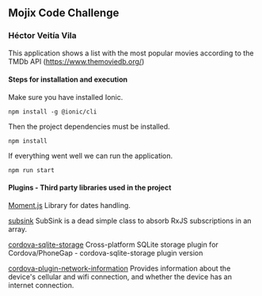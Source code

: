 ## Mojix Code Challenge 
### Héctor Veitía Vila 
This application shows a list with the most popular movies according to the TMDb API (https://www.themoviedb.org/)

#### Steps for installation and execution

Make sure you have installed Ionic.

```npm install -g @ionic/cli```


Then the project dependencies must be installed.
 
```npm install```


If everything went well we can run the application.

```npm run start```

#### Plugins - Third party libraries used in the project

[Moment.js](https://momentjs.com/docs/)
Library for dates handling.

[subsink](https://www.npmjs.com/package/subsink)
SubSink is a dead simple class to absorb RxJS subscriptions in an array.

[cordova-sqlite-storage](https://ionicframework.com/docs/native/sqlite)
Cross-platform SQLite storage plugin for Cordova/PhoneGap - cordova-sqlite-storage plugin version

[cordova-plugin-network-information](https://ionicframework.com/docs/native/network)
Provides information about the device's cellular and wifi connection, and whether the device has an internet connection.
